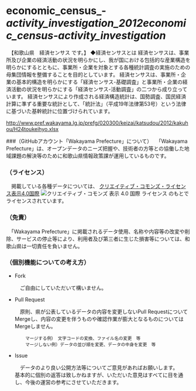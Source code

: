 # economic_census_-_activity_investigation_2012economic_census-activity_investigation_
　【和歌山県　経済センサス です。】
◆経済センサスとは 
経済センサスは、事業所及び企業の経済活動の状況を明らかにし、我が国における包括的な産業構造を明らかにするとともに、事業所・企業を対象とする各種統計調査の実施のための母集団情報を整備することを目的としています。
経済センサスは、事業所・企業の基本的構造を明らかにする「経済センサス-基礎調査」と事業所・企業の経済活動の状況を明らかにする「経済センサス-活動調査」の二つから成り立っています。
経済センサスにより作成される経済構造統計は、国勢調査、国民経済計算に準ずる重要な統計として、「統計法」（平成19年法律第53号）という法律に基づいた基幹統計に位置づけられています。

http://www.pref.wakayama.lg.jp/prefg/020300/keizai/katsudou/2012/kakuhou/H24toukeihyo.xlsx

###（GitHubアカウント「Wakayama Prefecture」について）
　「Wakayama Prefecture」は、オープンデータのニーズ把握や、技術者の方等との協働した地域課題の解決等のために和歌山県情報政策課が運用しているものです。

### （ライセンス）

　掲載している各種データについては、
[クリエイティブ・コモンズ・ライセンス表示4.0国際](https://creativecommons.org/licenses/by/4.0/deed.ja)
![クリエイティブ・コモンズ 表示 4.0 国際 ライセンス](https://licensebuttons.net/l/by/4.0/88x31.png)
のもとでライセンスされています。

### （免責）

　「Wakayama Prefecture」に掲載されるデータ使用、名称や内容等の改変や削除、サービスの停止等により、利用者及び第三者に生じた損害等については、和歌山県は一切責任を負いません。

### （個別機能についての考え方）

- Fork

    　ご自由にしていただいて構いません。

- Pull Request

    　原則、県が公表しているデータの内容を変更しないPull RequestについてMergeし、内容の変更を伴うものや確認作業が膨大となるものについてはMergeしません。

          マージする例）　文字コードの変換、ファイル名の変更　等
          マージしない例）データの並び順を変更、データの中身を変更　等

- Issue

    　データのより良い公開方法等についてご意見があればお願いします。<br />
    基本的に個別の返答は致しかねますが、いただいた意見はすべてに目を通し、今後の運営の参考にさせていただきます。
